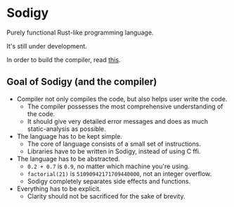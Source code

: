 # Sodigy

Purely functional Rust-like programming language.

It's still under development.

In order to build the compiler, read [this](Build.md).

## Goal of Sodigy (and the compiler)

- Compiler not only compiles the code, but also helps user write the code.
  - The compiler possesses the most comprehensive understanding of the code.
  - It should give very detailed error messages and does as much static-analysis as possible.
- The language has to be kept simple.
  - The core of language consists of a small set of instructions.
  - Libraries have to be written in Sodigy, instead of using C ffi.
- The language has to be abstracted.
  - `0.2 + 0.7` is `0.9`, no matter which machine you're using.
  - `factorial(21)` is `51090942171709440000`, not an integer overflow.
  - Sodigy completely separates side effects and functions.
- Everything has to be explicit.
  - Clarity should not be sacrificed for the sake of brevity.
